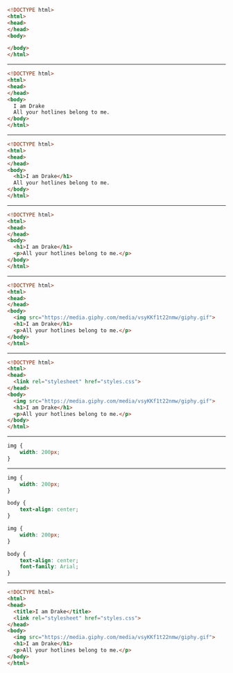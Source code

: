 ```html
<!DOCTYPE html>
<html>
<head>
</head>
<body>

</body>
</html>
```

--------------------------------------------------------------------------------

```html
<!DOCTYPE html>
<html>
<head>
</head>
<body>
  I am Drake
  All your hotlines belong to me.
</body>
</html>
```

--------------------------------------------------------------------------------

```html
<!DOCTYPE html>
<html>
<head>
</head>
<body>
  <h1>I am Drake</h1>
  All your hotlines belong to me.
</body>
</html>
```

--------------------------------------------------------------------------------

```html
<!DOCTYPE html>
<html>
<head>
</head>
<body>
  <h1>I am Drake</h1>
  <p>All your hotlines belong to me.</p>
</body>
</html>
```

--------------------------------------------------------------------------------

```html
<!DOCTYPE html>
<html>
<head>
</head>
<body>
  <img src="https://media.giphy.com/media/vsyKKf1t22nmw/giphy.gif">
  <h1>I am Drake</h1>
  <p>All your hotlines belong to me.</p>
</body>
</html>
```

--------------------------------------------------------------------------------

```html
<!DOCTYPE html>
<html>
<head>
  <link rel="stylesheet" href="styles.css">
</head>
<body>
  <img src="https://media.giphy.com/media/vsyKKf1t22nmw/giphy.gif">
  <h1>I am Drake</h1>
  <p>All your hotlines belong to me.</p>
</body>
</html>
```

--------------------------------------------------------------------------------

```css
img {
    width: 200px;
}
```

--------------------------------------------------------------------------------

```css
img {
    width: 200px;
}

body {
    text-align: center;
}
```

```css
img {
    width: 200px;
}

body {
    text-align: center;
    font-family: Arial;
}
```

--------------------------------------------------------------------------------

```html
<!DOCTYPE html>
<html>
<head>
  <title>I am Drake</title>
  <link rel="stylesheet" href="styles.css">
</head>
<body>
  <img src="https://media.giphy.com/media/vsyKKf1t22nmw/giphy.gif">
  <h1>I am Drake</h1>
  <p>All your hotlines belong to me.</p>
</body>
</html>
```
